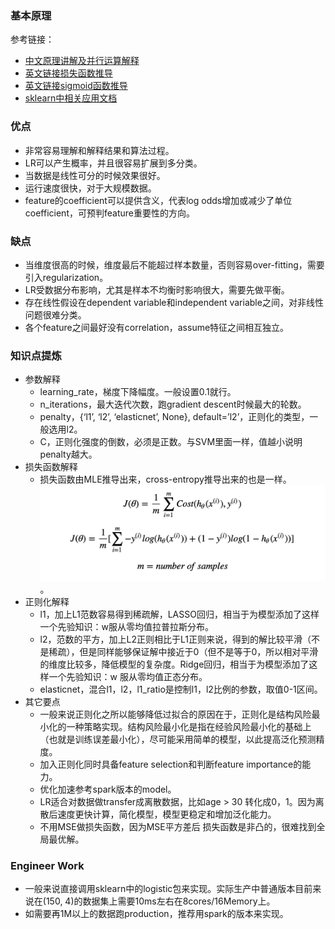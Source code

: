 
### 基本原理
参考链接：
- [中文原理讲解及并行运算解释](https://zhuanlan.zhihu.com/p/74874291)
- [英文链接损失函数推导](https://medium.com/analytics-vidhya/logistic-regression-with-gradient-descent-explained-machine-learning-a9a12b38d710)
- [英文链接sigmoid函数推导](https://towardsdatascience.com/derivative-of-the-sigmoid-function-536880cf918e)
- [sklearn中相关应用文档](https://scikit-learn.org/stable/modules/generated/sklearn.linear_model.LogisticRegression.html)
### 优点
- 非常容易理解和解释结果和算法过程。
- LR可以产生概率，并且很容易扩展到多分类。
- 当数据是线性可分的时候效果很好。
- 运行速度很快，对于大规模数据。
- feature的coefficient可以提供含义，代表log odds增加或减少了单位coefficient，可预判feature重要性的方向。
### 缺点
- 当维度很高的时候，维度最后不能超过样本数量，否则容易over-fitting，需要引入regularization。
- LR受数据分布影响，尤其是样本不均衡时影响很大，需要先做平衡。
- 存在线性假设在dependent variable和independent variable之间，对非线性问题很难分类。
- 各个feature之间最好没有correlation，assume特征之间相互独立。
### 知识点提炼
- 参数解释
  - learning_rate，梯度下降幅度。一般设置0.1就行。
  - n_iterations，最大迭代次数，跑gradient descent时候最大的轮数。
  - penalty，{‘l1’, ‘l2’, ‘elasticnet’, None}, default=’l2’，正则化的类型，一般选用l2。
  - C，正则化强度的倒数，必须是正数。与SVM里面一样，值越小说明penalty越大。
- 损失函数解释
  - 损失函数由MLE推导出来，cross-entropy推导出来的也是一样。![loss function](/pics/logistic_regression_loss_function.jpg)。
- 正则化解释
  - l1，加上L1范数容易得到稀疏解，LASSO回归，相当于为模型添加了这样一个先验知识：w服从零均值拉普拉斯分布。
  - l2，范数的平方，加上L2正则相比于L1正则来说，得到的解比较平滑（不是稀疏），但是同样能够保证解中接近于0（但不是等于0，所以相对平滑的维度比较多，降低模型的复杂度。Ridge回归，相当于为模型添加了这样一个先验知识：w 服从零均值正态分布。
  - elasticnet，混合l1，l2，l1_ratio是控制l1，l2比例的参数，取值0-1区间。
- 其它要点 
  - 一般来说正则化之所以能够降低过拟合的原因在于，正则化是结构风险最小化的一种策略实现。结构风险最小化是指在经验风险最小化的基础上（也就是训练误差最小化），尽可能采用简单的模型，以此提高泛化预测精度。
  - 加入正则化同时具备feature selection和判断feature importance的能力。
  - 优化加速参考spark版本的model。
  - LR适合对数据做transfer成离散数据，比如age > 30 转化成0，1。因为离散后速度更快计算，简化模型，模型更稳定和增加泛化能力。
  - 不用MSE做损失函数，因为MSE平方差后 损失函数是非凸的，很难找到全局最优解。
### Engineer Work
- 一般来说直接调用sklearn中的logistic包来实现。实际生产中普通版本目前来说在(150, 4)的数据集上需要10ms左右在8cores/16Memory上。
- 如需要再1M以上的数据跑production，推荐用spark的版本来实现。